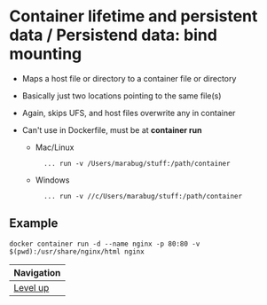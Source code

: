 # Container lifetime and persistent data / Persistend data: bind mounting #

* Maps a host file or directory to a container file or directory
* Basically just two locations pointing to the same file(s)
* Again, skips UFS, and host files overwrite any in container
* Can't use in Dockerfile, must be at **container run**

    * Mac/Linux

            ... run -v /Users/marabug/stuff:/path/container

    * Windows

            ... run -v //c/Users/marabug/stuff:/path/container

## Example ##

    docker container run -d --name nginx -p 80:80 -v $(pwd):/usr/share/nginx/html nginx

| Navigation               |
| ------------------------ |
| [Level up](../README.md) |
